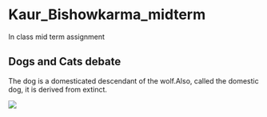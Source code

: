 # Kaur_Bishowkarma_midterm
In class mid term assignment
## Dogs and Cats debate

The dog is a domesticated descendant of the wolf.Also, called the domestic dog, it is derived from extinct.

<img src="dogs.jpeg">








